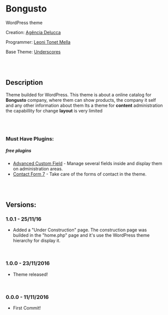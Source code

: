 # Bongusto
WordPress theme

Creation: [Agência Delucca](http://www.agenciadelucca.com.br)

Programmer: [Leoni Tonet Mella](http://leonimella.com)

Base Theme: [Underscores](http://underscores.me)

<br>
<br>

## Description

Theme builded for WordPress. This theme is about a online catalog for __Bongusto__ company, where them can show products, the company it self and any other information about them
Its a theme for __content__ administration the capabillity for change __layout__ is very limited

<br>
<br>

### Must Have Plugins:
##### free plugins

* [Advanced Custom Field](https://wordpress.org/plugins/advanced-custom-fields/) - Manage several fields inside and display them on administration areas.
* [Contact Form 7](https://wordpress.org/plugins/contact-form-7/) - Take care of the forms of contact in the theme.

<br>
<br>

## Versions:

### 1.0.1 - 25/11/16
* Added a "Under Construction" page. The construction page was builded in the "home.php" page and it's use the WordPress theme hierarchy for display it.

<br>

### 1.0.0 - 23/11/2016
* Theme released!

<br>

### 0.0.0 - 11/11/2016
* First Commit!